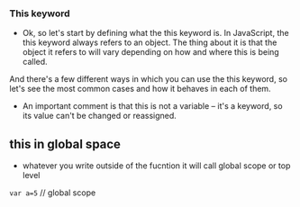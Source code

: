 ### This keyword

- Ok, so let's start by defining what the this keyword is. In JavaScript, the this keyword always refers to an object. The thing about it is that the object it refers to will vary depending on how and where this is being called.

And there's a few different ways in which you can use the this keyword, so let's see the most common cases and how it behaves in each of them.

- An important comment is that this is not a variable – it's a keyword, so its value can't be changed or reassigned.

## this in global space
- whatever you write outside of the fucntion it will call global scope or top level

`var a=5` // global scope
